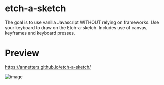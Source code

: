 # etch-a-sketch
The goal is to use vanilla Javascript WITHOUT  relying on frameworks. Use your keyboard to draw on the Etch-a-sketch. Includes use of canvas, keyframes and keyboard presses. 

# Preview
https://annetters.github.io/etch-a-sketch/

![image](https://github.com/annetters/etch-a-sketch/assets/751308/a896e3fc-0dc7-481f-88ad-d3ee5353d476)

